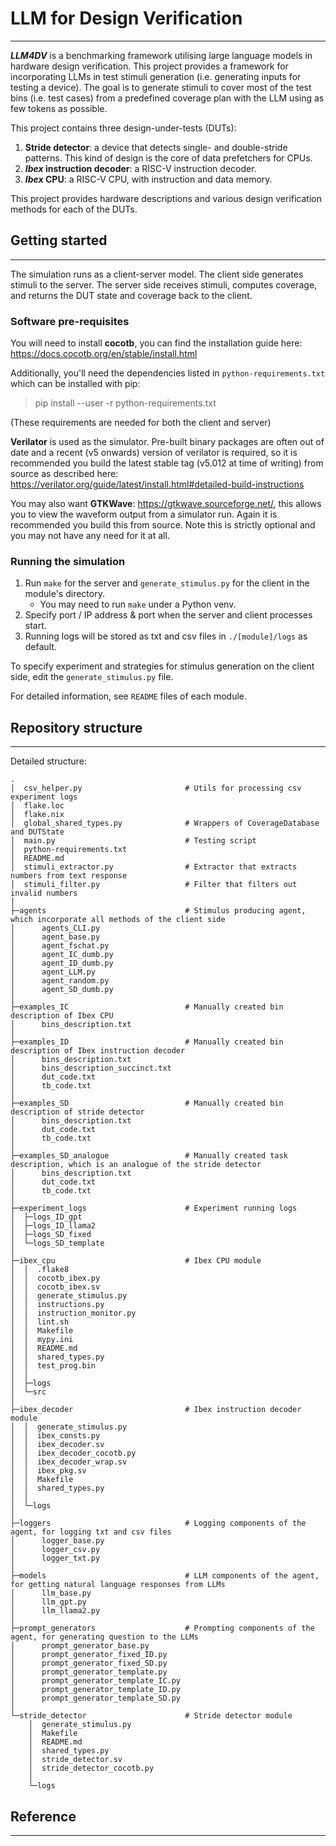 # LLM for Design Verification

---
___LLM4DV___ is a benchmarking framework utilising large language models in hardware design verification. 
This project provides a framework for incorporating LLMs in test stimuli generation (i.e. 
generating inputs for testing a device). The goal is to generate stimuli to cover most of the test bins 
(i.e. test cases) from a predefined coverage plan with the LLM using as few tokens as possible.

This project contains three design-under-tests (DUTs):
1. __Stride detector__: a device that detects single- and double-stride patterns. 
This kind of design is the core of data prefetchers for CPUs. 
2. __*Ibex* instruction decoder__: a RISC-V instruction decoder.
3. __*Ibex* CPU__: a RISC-V CPU, with instruction and data memory.

This project provides hardware descriptions and various design verification methods for each of the DUTs.

## Getting started

---
The simulation runs as a client-server model. The client side generates stimuli to the server. The server 
side receives stimuli, computes coverage, and returns the DUT state and coverage back to the client.

### Software pre-requisites

You will need to install __cocotb__, you can find the installation guide here:
https://docs.cocotb.org/en/stable/install.html

Additionally, you'll need the dependencies listed in `python-requirements.txt`
which can be installed with pip:

> pip install --user -r python-requirements.txt

(These requirements are needed for both the client and server)

__Verilator__ is used as the simulator. Pre-built binary packages are often out of
date and a recent (v5 onwards) version of verilator is required, so it is
recommended you build the latest stable tag (v5.012 at time of writing) from
source as described here:
https://verilator.org/guide/latest/install.html#detailed-build-instructions

You may also want __GTKWave__: https://gtkwave.sourceforge.net/, this allows you to
view the waveform output from a simulator run. Again it is recommended you build
this from source. Note this is strictly optional and you may not have any need
for it at all.

### Running the simulation

1. Run `make` for the server and `generate_stimulus.py` for the client in the module's directory.
   + You may need to run `make` under a Python venv.
2. Specify port / IP address & port when the server and client processes start.
3. Running logs will be stored as txt and csv files in `./[module]/logs` as default.

To specify experiment and strategies for stimulus generation on the client side, edit the `generate_stimulus.py` file.

For detailed information, see `README` files of each module.

## Repository structure

---

Detailed structure:
```
.
│  csv_helper.py                       # Utils for processing csv experiment logs
│  flake.loc
│  flake.nix
│  global_shared_types.py              # Wrappers of CoverageDatabase and DUTState
│  main.py                             # Testing script
│  python-requirements.txt
│  README.md
│  stimuli_extractor.py                # Extractor that extracts numbers from text response
│  stimuli_filter.py                   # Filter that filters out invalid numbers
│
├─agents                               # Stimulus producing agent, which incorporate all methods of the client side
│      agents_CLI.py
│      agent_base.py
│      agent_fschat.py
│      agent_IC_dumb.py
│      agent_ID_dumb.py
│      agent_LLM.py
│      agent_random.py
│      agent_SD_dumb.py
│    
├─examples_IC                          # Manually created bin description of Ibex CPU
│      bins_description.txt
│    
├─examples_ID                          # Manually created bin description of Ibex instruction decoder
│      bins_description.txt
│      bins_description_succinct.txt
│      dut_code.txt
│      tb_code.txt
│
├─examples_SD                          # Manually created bin description of stride detector
│      bins_description.txt
│      dut_code.txt
│      tb_code.txt
│
├─examples_SD_analogue                 # Manually created task description, which is an analogue of the stride detector
│      bins_description.txt
│      dut_code.txt
│      tb_code.txt
│
├─experiment_logs                      # Experiment running logs
│  ├─logs_ID_gpt
│  ├─logs_ID_llama2
│  ├─logs_SD_fixed
│  └─logs_SD_template
│
├─ibex_cpu                             # Ibex CPU module
│  │  .flake8
│  │  cocotb_ibex.py
│  │  cocotb_ibex.sv
│  │  generate_stimulus.py
│  │  instructions.py
│  │  instruction_monitor.py
│  │  lint.sh
│  │  Makefile
│  │  mypy.ini
│  │  README.md
│  │  shared_types.py
│  │  test_prog.bin
│  │
│  ├─logs
│  └─src
│
├─ibex_decoder                         # Ibex instruction decoder module
│  │  generate_stimulus.py
│  │  ibex_consts.py
│  │  ibex_decoder.sv
│  │  ibex_decoder_cocotb.py
│  │  ibex_decoder_wrap.sv
│  │  ibex_pkg.sv
│  │  Makefile
│  │  shared_types.py
│  │
│  └─logs
│
├─loggers                              # Logging components of the agent, for logging txt and csv files
│      logger_base.py
│      logger_csv.py
│      logger_txt.py
│
├─models                               # LLM components of the agent, for getting natural language responses from LLMs
│      llm_base.py
│      llm_gpt.py
│      llm_llama2.py
│
├─prompt_generators                    # Prompting components of the agent, for generating question to the LLMs
│      prompt_generator_base.py
│      prompt_generator_fixed_ID.py
│      prompt_generator_fixed_SD.py
│      prompt_generator_template.py
│      prompt_generator_template_IC.py
│      prompt_generator_template_ID.py
│      prompt_generator_template_SD.py
│
└─stride_detector                      # Stride detector module
    │  generate_stimulus.py
    │  Makefile
    │  README.md
    │  shared_types.py
    │  stride_detector.sv
    │  stride_detector_cocotb.py
    │
    └─logs
```

## Reference

---
<!--***-->
